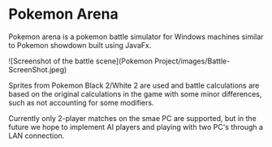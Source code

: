 # Pokemon Arena

Pokemon arena is a pokemon battle simulator for Windows machines similar to Pokemon showdown built using JavaFx.

![Screenshot of the battle scene](Pokemon Project/images/Battle-ScreenShot.jpeg)

Sprites from Pokemon Black 2/White 2 are used and battle calculations are based on the original calculations in the game with
some minor differences, such as not accounting for some modifiers. 

Currently only 2-player matches on the smae PC are supported, but in the future we hope to implement AI players and playing
with two PC's through a LAN connection.

